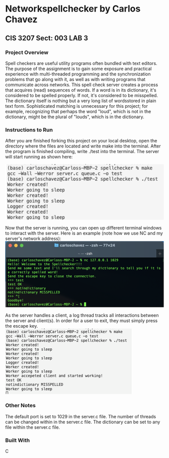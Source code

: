 # Networkspellchecker by Carlos Chavez
## CIS 3207 Sect: 003 LAB 3
### Project Overview
Spell checkers are useful utility programs often bundled with text editors. The purpose of the assignment is to gain some exposure and practical experience with multi-threaded programming and the synchronization problems that go along with it, as well as with writing programs that communicate across networks. This spell check server creates a process that acquires (read) sequences of words. If a word is in its dictionary, it's considered to be spelled properly. If not, it's considered to be misspelled. The dictionary itself is nothing but a very long list of wordsstored in plain text form. Sophisticated matching is unnecessary for this project; for example, recognizing that perhaps the word "loud", which is not in the dictionary, might be the plural of "louds", which is in the dictionary.
### Instructions to Run
After you are finished forking this project on your local desktop, open the directory where the files are located and write make into the terminal. After the program is finished compiling, write ./test into the terminal. The server will start running as shown here:

![Image of make and test cmnd](https://github.com/almightmustang1998/networkspellchecker/blob/main/images/make.png)

Now that the server is running, you can open up different terminal windows to interact with the server. 
Here is an example (note how we use NC and my server's network address): 
![Image of client connecting](https://github.com/almightmustang1998/networkspellchecker/blob/main/images/clienttest.png)

As the server handles a client, a log thread tracks all interactions between the server and client(s). In order for a user to exit, they must simply press the escape key. 
![Image of client connecting](https://github.com/almightmustang1998/networkspellchecker/blob/main/images/servingtest.png)

### Other Notes
The default port is set to 1029 in the server.c file. The number of threads can be changed within in the server.c file. The dictionary can be set to any file within the server.c file.

### Built With
 C

